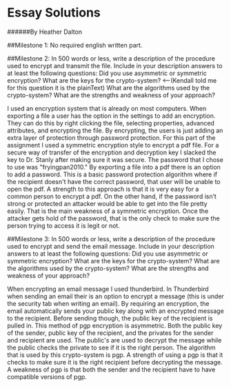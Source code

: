 # Essay Solutions 
######By Heather Dalton

##Milestone 1: 
No required english written part.


##Milestone 2: 
In 500 words or less, write a description of the procedure used to encrypt and transmit the file. 
Include in your description answers to at least the following questions: Did you use asymmetric 
or symmetric encryption? What are the keys for the crypto-system? <--(Kendall told me for this question it is the plainText) 
What are the algorithms used by the crypto-system? What are the strengths and weakness of your approach?

I used an encryption system that is already on most computers. When exporting a file a user has 
the option in the settings to add an encryption. They can do this by right clicking the file, selecting 
properties, advanced attributes, and encrypting the file. By encrypting, the users is just adding 
an extra layer of protection through password protection. For this part of the assignment I used 
a symmetric encryption style to encrypt a pdf file. For a secure way of transfer of the encryption 
and decryption key I slacked the key to Dr. Stanly after making sure it was secure. The password that I chose to use was 
"fryingpan2010." By exporting a file into a pdf there is an option to add a password. This is a basic 
password protection algorithm where if the recipient doesn't have the correct password, that user will be unable to open the pdf. A strength to 
this approach is that it is very easy for a common person to encrypt a pdf. On the other hand, if the password 
isn’t strong or protected an attacker would be able to get into the file pretty easily. That is 
the main weakness of a symmetric encryption. Once the attacker gets hold of the password, that is 
the only check to make sure the person trying to access it is legit or not.



##Milestone 3:
In 500 words or less, write a description of the procedure used to encrypt and send the email 
message. Include in your description answers to at least the following questions: Did you use 
asymmetric or symmetric encryption? What are the keys for the crypto-system? What are the algorithms
 used by the crypto-system? What are the strengths and weakness of your approach?

When encrypting an email message I used thunderbird. In Thunderbird when sending an email their is an option
to encrypt a message (this is under the security tab when writing an email). By requiring an encryption, the email
automatically sends your public key along with an encrypted message to the recipient. Before sending though, the 
public key of the recipient is pulled in. This method of pgp encryption is asymmetric. Both the public key of the
sender, public key of the recipient, and the privates for the sender and recipient are used. The public's are used to 
decrypt the message while the public checks the private to see if it is the right person. The algorithm that 
is used by this crypto-system is pgp. A strength of using a pgp is that it checks to make sure it is the right 
recipient before decrypting the message. A weakness of pgp is that both the sender and the recipient have to
have compatible versions of pgp.         